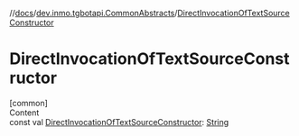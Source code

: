 //[docs](../../index.md)/[dev.inmo.tgbotapi.CommonAbstracts](index.md)/[DirectInvocationOfTextSourceConstructor](-direct-invocation-of-text-source-constructor.md)



# DirectInvocationOfTextSourceConstructor  
[common]  
Content  
const val [DirectInvocationOfTextSourceConstructor](-direct-invocation-of-text-source-constructor.md): [String](https://kotlinlang.org/api/latest/jvm/stdlib/kotlin/-string/index.html)  




